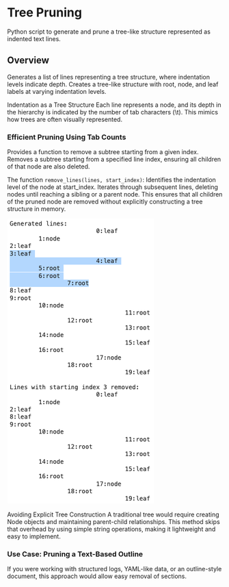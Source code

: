 # Tree Pruning
Python script to generate and prune a tree-like structure represented as indented text lines.

## Overview
Generates a list of lines representing a tree structure, where indentation levels indicate depth. Creates a tree-like structure with root, node, and leaf labels at varying indentation levels.

Indentation as a Tree Structure
Each line represents a node, and its depth in the hierarchy is indicated by the number of tab characters (\t).
This mimics how trees are often visually represented.

### Efficient Pruning Using Tab Counts
Provides a function to remove a subtree starting from a given index. Removes a subtree starting from a specified line index, ensuring all children of that node are also deleted.

The function `remove_lines(lines, start_index)`:
Identifies the indentation level of the node at start_index.
Iterates through subsequent lines, deleting nodes until reaching a sibling or a parent node.
This ensures that all children of the pruned node are removed without explicitly constructing a tree structure in memory.

![tree_pruning_text](tree_pruning_text.png)

Avoiding Explicit Tree Construction
A traditional tree would require creating Node objects and maintaining parent-child relationships.
This method skips that overhead by using simple string operations, making it lightweight and easy to implement.

### Use Case: Pruning a Text-Based Outline
If you were working with structured logs, YAML-like data, or an outline-style document, this approach would allow easy removal of sections.

